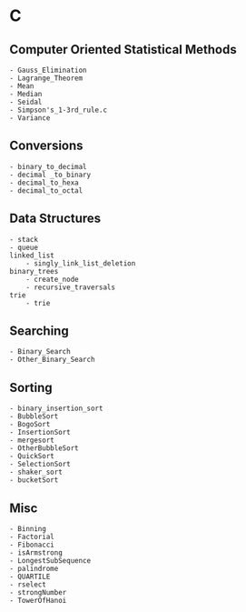 # C

## Computer Oriented Statistical Methods
	- Gauss_Elimination
	- Lagrange_Theorem
	- Mean
	- Median
	- Seidal
	- Simpson's_1-3rd_rule.c
	- Variance

## Conversions
	- binary_to_decimal
	- decimal _to_binary
	- decimal_to_hexa
	- decimal_to_octal

## Data Structures
	- stack
	- queue
	linked_list
		- singly_link_list_deletion
	binary_trees
		- create_node
		- recursive_traversals
	trie
		- trie


## Searching
	- Binary_Search
	- Other_Binary_Search


## Sorting
	- binary_insertion_sort
	- BubbleSort
	- BogoSort
	- InsertionSort
	- mergesort
	- OtherBubbleSort
	- QuickSort
	- SelectionSort
	- shaker_sort
	- bucketSort

## Misc
	- Binning
	- Factorial
	- Fibonacci
	- isArmstrong
	- LongestSubSequence
	- palindrome
	- QUARTILE
	- rselect
	- strongNumber
	- TowerOfHanoi
